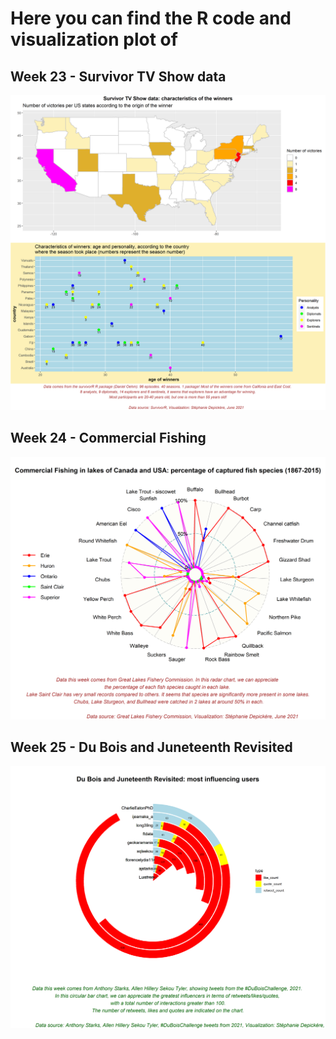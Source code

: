 # Here you can find the R code and visualization plot of 
## Week 23 - Survivor TV Show data

![image_Week23](MyTT2021-06-01.png)

## Week 24 - Commercial Fishing

![image_Week24](MyTT2021-06-08.png)

## Week 25 - Du Bois and Juneteenth Revisited

![image_Week25](MyTT2021-06-15.png)

